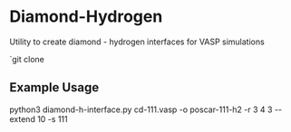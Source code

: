 # Diamond-Hydrogen
Utility to create diamond - hydrogen interfaces for VASP simulations

`git clone 

## Example Usage
python3 diamond-h-interface.py cd-111.vasp -o poscar-111-h2 -r 3 4 3 --extend 10 -s 111
